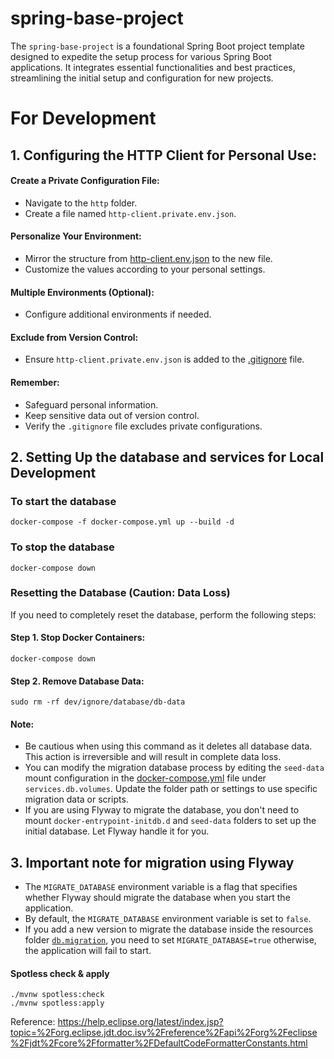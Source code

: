 # spring-base-project

The `spring-base-project` is a foundational Spring Boot project template designed to expedite the setup process for
various Spring Boot applications. It integrates essential functionalities and best practices, streamlining the initial
setup and configuration for new projects.

# For Development

## 1. Configuring the HTTP Client for Personal Use:
#### Create a Private Configuration File:
- Navigate to the `http` folder.
- Create a file named `http-client.private.env.json`.
#### Personalize Your Environment:
- Mirror the structure from [http-client.env.json](http%2Fhttp-client.env.json) to the new file.
- Customize the values according to your personal settings.
#### Multiple Environments (Optional):
- Configure additional environments if needed.
#### Exclude from Version Control:
- Ensure `http-client.private.env.json` is added to the [.gitignore](.gitignore) file.
#### Remember:
- Safeguard personal information.
- Keep sensitive data out of version control.
- Verify the `.gitignore` file excludes private configurations.

## 2. Setting Up the database and services for Local Development
### To start the database
    docker-compose -f docker-compose.yml up --build -d
### To stop the database
    docker-compose down
### Resetting the Database (Caution: Data Loss)
If you need to completely reset the database, perform the following steps:
#### Step 1. Stop Docker Containers:
   ```
   docker-compose down
   ```
#### Step 2. Remove Database Data:
   ```
   sudo rm -rf dev/ignore/database/db-data
   ```
#### Note:
- Be cautious when using this command as it deletes all database data. This action is irreversible and will result in complete data loss.
- You can modify the migration database process by editing the `seed-data` mount configuration in the [docker-compose.yml](docker-compose.yml) file under `services.db.volumes`. Update the folder path or settings to use specific migration data or scripts.
- If you are using Flyway to migrate the database, you don't need to mount `docker-entrypoint-initdb.d` and `seed-data`
  folders to set up the initial database. Let Flyway handle it for you.

## 3. Important note for migration using Flyway

- The `MIGRATE_DATABASE` environment variable is a flag that specifies whether Flyway should migrate the database when
  you start the application.
- By default, the `MIGRATE_DATABASE` environment variable is set to `false`.
- If you add a new version to migrate the database inside the resources
  folder [`db.migration`](src%2Fmain%2Fresources%2Fdb%2Fmigration), you need to set `MIGRATE_DATABASE=true` otherwise,
  the application will fail to start.

#### Spotless check & apply
```shell
./mvnw spotless:check
./mvnw spotless:apply
```

Reference: https://help.eclipse.org/latest/index.jsp?topic=%2Forg.eclipse.jdt.doc.isv%2Freference%2Fapi%2Forg%2Feclipse%2Fjdt%2Fcore%2Fformatter%2FDefaultCodeFormatterConstants.html
